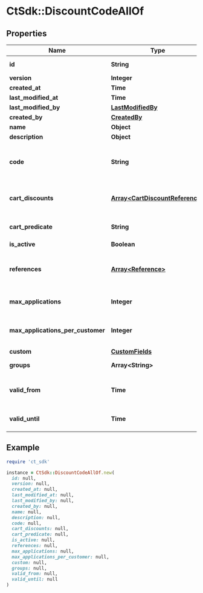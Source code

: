 # CtSdk::DiscountCodeAllOf

## Properties

| Name | Type | Description | Notes |
| ---- | ---- | ----------- | ----- |
| **id** | **String** | The unique ID of the discount code. | [optional] |
| **version** | **Integer** |  | [optional] |
| **created_at** | **Time** |  | [optional] |
| **last_modified_at** | **Time** |  | [optional] |
| **last_modified_by** | [**LastModifiedBy**](LastModifiedBy.md) |  | [optional] |
| **created_by** | [**CreatedBy**](CreatedBy.md) |  | [optional] |
| **name** | **Object** |  | [optional] |
| **description** | **Object** |  | [optional] |
| **code** | **String** | Unique identifier of this discount code. This value is added to the cart to enable the related cart discounts in the cart. | [optional] |
| **cart_discounts** | [**Array&lt;CartDiscountReference&gt;**](CartDiscountReference.md) | The referenced matching cart discounts can be applied to the cart once the DiscountCode is added. | [optional] |
| **cart_predicate** | **String** | The discount code can only be applied to carts that match this predicate. | [optional] |
| **is_active** | **Boolean** |  | [optional] |
| **references** | [**Array&lt;Reference&gt;**](Reference.md) | The platform will generate this array from the cart predicate. It contains the references of all the resources that are addressed in the predicate. | [optional] |
| **max_applications** | **Integer** | The discount code can only be applied &#x60;maxApplications&#x60; times. | [optional] |
| **max_applications_per_customer** | **Integer** | The discount code can only be applied &#x60;maxApplicationsPerCustomer&#x60; times per customer. | [optional] |
| **custom** | [**CustomFields**](CustomFields.md) |  | [optional] |
| **groups** | **Array&lt;String&gt;** | The groups to which this discount code belong. | [optional] |
| **valid_from** | **Time** | The time from which the discount can be applied on a cart. Before that time the code is invalid. | [optional] |
| **valid_until** | **Time** | The time until the discount can be applied on a cart. After that time the code is invalid. | [optional] |

## Example

```ruby
require 'ct_sdk'

instance = CtSdk::DiscountCodeAllOf.new(
  id: null,
  version: null,
  created_at: null,
  last_modified_at: null,
  last_modified_by: null,
  created_by: null,
  name: null,
  description: null,
  code: null,
  cart_discounts: null,
  cart_predicate: null,
  is_active: null,
  references: null,
  max_applications: null,
  max_applications_per_customer: null,
  custom: null,
  groups: null,
  valid_from: null,
  valid_until: null
)
```

